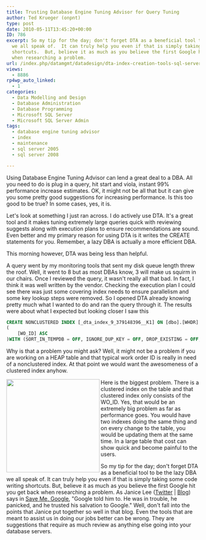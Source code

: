 ```yaml
---
title: Trusting Database Engine Tuning Advisor for Query Tuning
author: Ted Krueger (onpnt)
type: post
date: 2010-05-11T13:45:20+00:00
ID: 786
excerpt: So my tip for the day; don't forget DTA as a beneficial tool to be the lazy DBA 
  we all speak of.  It can truly help you even if that is simply taking some code writing 
  shortcuts.  But, believe it as much as you believe the first Google hit you get back 
  when researching a problem.
url: /index.php/datamgmt/datadesign/dta-index-creation-tools-sql-server/
views:
  - 8886
rp4wp_auto_linked:
  - 1
categories:
  - Data Modelling and Design
  - Database Administration
  - Database Programming
  - Microsoft SQL Server
  - Microsoft SQL Server Admin
tags:
  - database engine tuning advisor
  - index
  - maintenance
  - sql server 2005
  - sql server 2008

---
```

Using Database Engine Tuning Advisor can lend a great deal to a DBA. All you need to do is plug in a query, hit start and viola, instant 99% performance increase estimates. OK, it might not be all that but it can give you some pretty good suggestions for increasing performance. Is this too good to be true? In some cases, yes, it is. 

Let's look at something I just ran across. I do actively use DTA. It's a great tool and it makes tuning extremely large queries quick with reviewing suggests along with execution plans to ensure recommendations are sound. Even better and my primary reason for using DTA is it writes the CREATE statements for you. Remember, a lazy DBA is actually a more efficient DBA. 

This morning however, DTA was being less than helpful. 

A query went by my monitoring tools that sent my disk queue length threw the roof. Well, it went to 8 but as most DBAs know, 3 will make us squirm in our chairs. Once I reviewed the query, it wasn't really all that bad. In fact, I think it was well written by the vendor. Checking the execution plan I could see there was just some covering index needs to ensure parallelism and some key lookup steps were removed. So I opened DTA already knowing pretty much what I wanted to do and ran the query through it. The results were about what I expected but looking closer I saw this 

```sql
CREATE NONCLUSTERED INDEX [_dta_index_9_379148396__K1] ON [dbo].[WHDR] 
(
	[WO_ID] ASC
)WITH (SORT_IN_TEMPDB = OFF, IGNORE_DUP_KEY = OFF, DROP_EXISTING = OFF, ONLINE = OFF) ON [PRIMARY]
```

Why is that a problem you might ask? Well, it might not be a problem if you are working on a HEAP table and that typical work order ID is really in need of a nonclustered index. At that point we would want the awesomeness of a clustered index anyhow.

<div class="image_block">
  <img src="https://lessthandot.z19.web.core.windows.net/wp-content/uploads/blogs/DataMgmt/omg.gif" alt="" title="" width="243" height="243" align="left" />
</div>

Here is the biggest problem. There is a clustered index on the table and that clustered index only consists of the WO_ID. Yes, that would be an extremely big problem as far as performance goes. You would have two indexes doing the same thing and on every change to the table, you would be updating them at the same time. In a large table that cost can show quick and become painful to the users.

So my tip for the day; don't forget DTA as a beneficial tool to be the lazy DBA we all speak of. It can truly help you even if that is simply taking some code writing shortcuts. But, believe it as much as you believe the first Google hit you get back when researching a problem. As Janice Lee ([Twitter][1] | [Blog][2]) says in [Save Me, Google][3], "Google told him to. He was in trouble, he panicked, and he trusted his salvation to Google." Well, don't fall into the points that Janice put together so well in that blog. Even the tools that are meant to assist us in doing our jobs better can be wrong. They are suggestions that require as much review as anything else going into your database servers.

 [1]: http://twitter.com/janiceclee
 [2]: http://janiceclee.com/
 [3]: http://janiceclee.com/2010/05/10/google-and-suspect-databases/